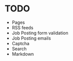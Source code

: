 TODO
====

- Pages
- RSS feeds
- Job Posting form validation
- Job Posting emails
- Captcha
- Search
- Markdown
